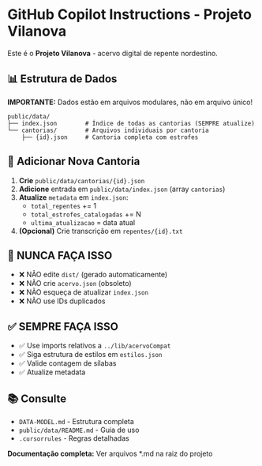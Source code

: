# GitHub Copilot Instructions - Projeto Vilanova

Este é o **Projeto Vilanova** - acervo digital de repente nordestino.

## 📊 Estrutura de Dados

**IMPORTANTE:** Dados estão em arquivos modulares, não em arquivo único!

```
public/data/
├── index.json        # Índice de todas as cantorias (SEMPRE atualize)
└── cantorias/        # Arquivos individuais por cantoria
    ├── {id}.json     # Cantoria completa com estrofes
```

## 🎵 Adicionar Nova Cantoria

1. **Crie** `public/data/cantorias/{id}.json`
2. **Adicione** entrada em `public/data/index.json` (array `cantorias`)
3. **Atualize** `metadata` em `index.json`:
   - `total_repentes` += 1
   - `total_estrofes_catalogadas` += N
   - `ultima_atualizacao` = data atual
4. **(Opcional)** Crie transcrição em `repentes/{id}.txt`

## 🚨 NUNCA FAÇA ISSO

- ❌ NÃO edite `dist/` (gerado automaticamente)
- ❌ NÃO crie `acervo.json` (obsoleto)
- ❌ NÃO esqueça de atualizar `index.json`
- ❌ NÃO use IDs duplicados

## ✅ SEMPRE FAÇA ISSO

- ✅ Use imports relativos a `../lib/acervoCompat`
- ✅ Siga estrutura de estilos em `estilos.json`
- ✅ Valide contagem de sílabas
- ✅ Atualize metadata

## 📚 Consulte

- `DATA-MODEL.md` - Estrutura completa
- `public/data/README.md` - Guia de uso
- `.cursorrules` - Regras detalhadas

**Documentação completa:** Ver arquivos *.md na raiz do projeto
